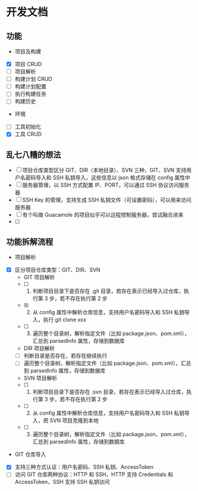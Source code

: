 # 开发文档

## 功能
- 项目及构建
- [x] 项目 CRUD 
- [ ] 项目解析
- [ ] 构建计划 CRUD
- [ ] 构建计划配置
- [ ] 执行构建任务
- [ ] 构建历史
- 环境
- [ ] 工具初始化
- [x] 工具 CRUD

## 乱七八糟的想法
- [ ] 项目仓库类型区分 GIT、DIR（本地目录）、SVN 三种，GIT、SVN 支持用户名密码导入和 SSH 私钥导入，这些信息以 json 格式存储在 config 属性中
- [ ] 服务器管理，以 SSH 方式配置 IP、PORT，可以通过 SSH 协议访问服务器
- [ ] SSH Key 的管理，支持生成 SSH 私钥文件（可设置密码），可以用来访问服务器
- [ ] 有个叫做 Guacamole 的项目似乎可以远程控制服务器，尝试融合进来
- [ ] 

## 功能拆解流程
- 项目解析
- [x] 区分项目仓库类型：GIT、DIR、SVN
    - GIT 项目解析
    - [ ] 1. 判断项目目录下是否存在 .git 目录，若存在表示已经导入过仓库，执行第 3 步，若不存在执行第 2 步
    - [x] 2. 从 config 属性中解析仓库信息，支持用户名密码导入和 SSH 私钥导入，执行 git clone xxx
    - [ ] 3. 遍历整个目录树，解析指定文件（比如 package.json、pom.xml），汇总到 parsedInfo 属性，存储到数据库
    - DIR 项目解析
    - [ ] 判断目录是否存在，若存在继续执行
    - [ ] 遍历整个目录树，解析指定文件（比如 package.json、pom.xml），汇总到 parsedInfo 属性，存储到数据库
    - SVN 项目解析
    - [ ] 1. 判断项目目录下是否存在 .svn 目录，若存在表示已经导入过仓库，执行第 3 步，若不存在执行第 2 步
    - [ ] 2. 从 config 属性中解析仓库信息，支持用户名密码导入和 SSH 私钥导入，把 SVN 项目克隆到本地
    - [ ] 3. 遍历整个目录树，解析指定文件（比如 package.json、pom.xml），汇总到 parsedInfo 属性，存储到数据库
- GIT 仓库导入
- [x] 支持三种方式认证：用户名密码、SSH 私钥、AccessToken
- [ ] 访问 GIT 仓库两种协议：HTTP 和 SSH，HTTP 支持 Credentials 和 AccessToken，SSH 支持 SSH 私钥访问